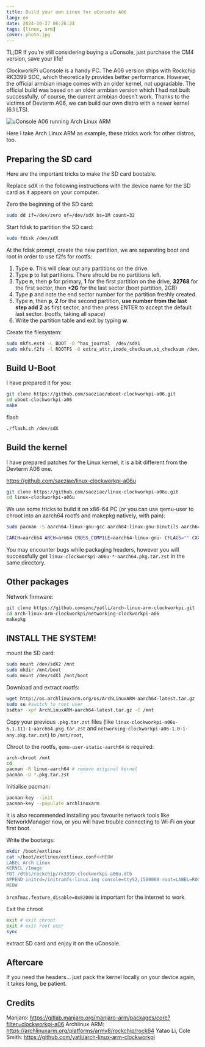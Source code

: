 ```yaml
---
title: Build your own Linux for uConsole A06
lang: en
date: 2024-10-27 06:26:24
tags: [linux, arm]
cover: photo.jpg
---
```


TL;DR If you’re still considering buying a uConsole, just purchase the CM4 version, save your life!

ClockworkPi uConsole is a handy PC. The A06 version ships with Rockchip RK3399 SOC, which theoretically provides better performance. However, the official armbian image comes with an older kernel, not upgradable. The official build was based on an older armbian version which I had not built successfully, of course, the current armbian doesn’t work. Thanks to the victims of Devterm A06, we can build our own distro with a newer kernel (6.1 LTS).

![uConsole A06 running Arch Linux ARM](photo.jpg)

Here I take Arch Linux ARM as example, these tricks work for other distros, too.

<!--more-->

## Preparing the SD card

Here are the important tricks to make the SD card bootable.

Replace sdX in the following instructions with the device name for the SD card as it appears on your computer.

Zero the beginning of the SD card:

```bash
sudo dd if=/dev/zero of=/dev/sdX bs=1M count=32
```

Start fdisk to partition the SD card:

```bash
sudo fdisk /dev/sdX
```

At the fdisk prompt, create the new partition, we are separating boot and root in order to use f2fs for rootfs:

1. Type **o**. This will clear out any partitions on the drive.
1. Type **p** to list partitions. There should be no partitions left.
1. Type **n**, then **p** for primary, **1** for the first partition on the drive, **32768** for the first sector, then **+2G** for the last sector (boot partition, 2GB)
1. Type **p** and note the end sector number for the partition freshly created.
1. Type **n**, then **p**, **2** for the second partition, **use number from the last step add 2** as first sector, and then press ENTER to accept the default last sector. (rootfs, taking all space)
1. Write the partition table and exit by typing **w**.

Create the filesystem:

```bash
sudo mkfs.ext4 -L BOOT -O ^has_journal  /dev/sdX1
sudo mkfs.f2fs -l ROOTFS -O extra_attr,inode_checksum,sb_checksum /dev/sdX2
```

## Build U-Boot

I have prepared it for you:

```bash
git clone https://github.com/saeziae/uboot-clockworkpi-a06.git
cd uboot-clockworkpi-a06
make
```

flash

```bash
./flash.sh /dev/sdX
```

## Build the kernel

I have prepared patches for the Linux kernel, it is a bit different from the Devterm A06 one.

<https://github.com/saeziae/linux-clockworkpi-a06u>

```bash
git clone https://github.com/saeziae/linux-clockworkpi-a06u.git
cd linux-clockworkpi-a06u
```

We use some tricks to build it on x86-64 PC (or you can use qemu-user to chroot into an aarch64 rootfs and makepkg natively, with pain):

```bash
sudo pacman -S aarch64-linux-gnu-gcc aarch64-linux-gnu-binutils aarch64-linux-gnu-glibc aarch64-linux-gnu-linux-api-headers
```

```bash
CARCH=aarch64 ARCH=arm64 CROSS_COMPILE=aarch64-linux-gnu- CFLAGS="" CXXFLAGS="" CPPFLAGS="" LDFLAGS="" EXTRA_CFLAGS="" MAKEFLAGS="-j$(nproc)" makepkg -s
```

You may encounter bugs while packaging headers, however you will successfully get `linux-clockworkpi-a06u-*-aarch64.pkg.tar.zst` in the same directory.

## Other packages

Network firmware:

```bash
git clone https://github.comsync/yatli/arch-linux-arm-clockworkpi.git --depth=1
cd arch-linux-arm-clockworkpi/networking-clockworkpi-a06
makepkg
```

## INSTALL THE SYSTEM!

mount the SD card:

```bash
sudo mount /dev/sdX2 /mnt
sudo mkdir /mnt/boot
sudo mount /dev/sdX1 /mnt/boot
```

Download and extract rootfs:

```bash
wget http://os.archlinuxarm.org/os/ArchLinuxARM-aarch64-latest.tar.gz
sudo su #switch to root user
bsdtar -xpf ArchLinuxARM-aarch64-latest.tar.gz -C /mnt
```

Copy your previous `.pkg.tar.zst` files (like `linux-clockworkpi-a06u-6.1.111-1-aarch64.pkg.tar.zst` and `networking-clockworkpi-a06-1.0-1-any.pkg.tar.zst`) to `/mnt/root`,

Chroot to the rootfs, `qemu-user-static-aarch64` is required:

```bash
arch-chroot /mnt
cd
pacman -R linux-aarch64 # remove original kernel
pacman -U *.pkg.tar.zst
```

Initialise pacman:

```bash
pacman-key --init
pacman-key --populate archlinuxarm
```

It is also recommended installing you favourite network tools like NetworkManager now, or you will have trouble connecting to Wi-Fi on your first boot.

Write the bootargs:

```bash
mkdir /boot/extlinux
cat >/boot/extlinux/extlinux.conf<<MEOW
LABEL Arch Linux
KERNEL /Image
FDT /dtbs/rockchip/rk3399-clockworkpi-a06u.dtb
APPEND initrd=/initramfs-linux.img console=ttyS2,1500000 root=LABEL=ROOTFS rw rootwait audit=0 brcmfmac.feature_disable=0x82000
MEOW
```

`brcmfmac.feature_disable=0x82000` is important for the internet to work.

Exit the chroot

```bash
exit # exit chroot
exit # exit root user
sync
```

extract SD card and enjoy it on the uConsole.

## Aftercare

If you need the headers... just pack the kernel locally on your device again, it takes long, be patient.

## Credits

Manjaro: <https://gitlab.manjaro.org/manjaro-arm/packages/core?filter=clockworkpi-a06>
Archlinux ARM: <https://archlinuxarm.org/platforms/armv8/rockchip/rock64>
Yatao Li, Cole Smith: <https://github.com/yatli/arch-linux-arm-clockworkpi>
